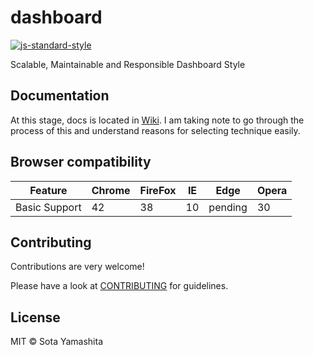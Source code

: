 # dashboard

[![js-standard-style](https://img.shields.io/badge/code%20style-standard-brightgreen.svg?style=flat)](https://github.com/feross/standard)

Scalable, Maintainable and Responsible Dashboard Style

## Documentation

At this stage, docs is located in [Wiki](https://github.com/sotayamashita/dashboard/wiki). I am taking note to go through the process of this and understand reasons for selecting technique easily.  

## Browser compatibility

| Feature       | Chrome        | FireFox       | IE            | Edge         | Opera         |
| ------------- | ------------- | ------------- | ------------- |------------- | ------------- |
| Basic Support | 42            | 38            | 10            | pending      |  30           | 

## Contributing

Contributions are very welcome!

Please have a look at [CONTRIBUTING](CONTRIBUTING) for guidelines.

## License

MIT © Sota Yamashita

